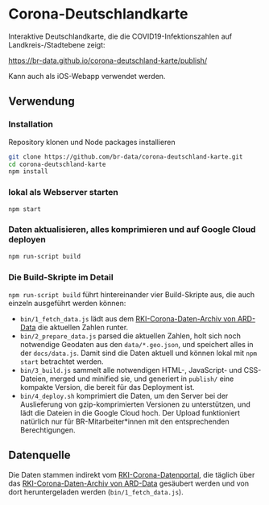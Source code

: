 # Corona-Deutschlandkarte

Interaktive Deutschlandkarte, die die COVID19-Infektionszahlen auf Landkreis-/Stadtebene zeigt:

https://br-data.github.io/corona-deutschland-karte/publish/

Kann auch als iOS-Webapp verwendet werden.

## Verwendung

### Installation

Repository klonen und Node packages installieren  

```bash
git clone https://github.com/br-data/corona-deutschland-karte.git
cd corona-deutschland-karte
npm install
```

### lokal als Webserver starten

```bash
npm start
```

### Daten aktualisieren, alles komprimieren und auf Google Cloud deployen

```bash
npm run-script build
```

### Die Build-Skripte im Detail

`npm run-script build` führt hintereinander vier Build-Skripte aus, die auch einzeln ausgeführt werden können:

- `bin/1_fetch_data.js` lädt aus dem [RKI-Corona-Daten-Archiv von ARD-Data](https://github.com/ard-data/2020-rki-archive) die aktuellen Zahlen runter.
- `bin/2_prepare_data.js` parsed die aktuellen Zahlen, holt sich noch notwendige Geodaten aus den `data/*.geo.json`, und speichert alles in der `docs/data.js`. Damit sind die Daten aktuell und können lokal mit `npm start` betrachtet werden.
- `bin/3_build.js` sammelt alle notwendigen HTML-, JavaScript- und CSS-Dateien, merged und minified sie, und generiert in `publish/` eine kompakte Version, die bereit für das Deployment ist.
- `bin/4_deploy.sh` komprimiert die Daten, um den Server bei der Auslieferung von gzip-komprimierten Versionen zu unterstützen, und lädt die Dateien in die Google Cloud hoch. Der Upload funktioniert natürlich nur für BR-Mitarbeiter\*innen mit den entsprechenden Berechtigungen.

## Datenquelle

Die Daten stammen indirekt vom [RKI-Corona-Datenportal](https://npgeo-corona-npgeo-de.hub.arcgis.com/datasets/dd4580c810204019a7b8eb3e0b329dd6_0), die täglich über das [RKI-Corona-Daten-Archiv von ARD-Data](https://github.com/ard-data/2020-rki-archive) gesäubert werden und von dort heruntergeladen werden (`bin/1_fetch_data.js`).
